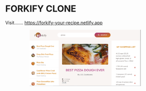 # FORKIFY CLONE

Visit....... https://forkify-your-recipe.netlify.app


<p align="center">
    <img src="./images/Screenshot (64).png" width="350" title="hover text">
    </p>